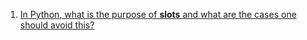  1. [In Python, what is the purpose of __slots__ and what are the cases one should avoid this?][1]
 
[1]: https://stackoverflow.com/a/28059785/8375400
